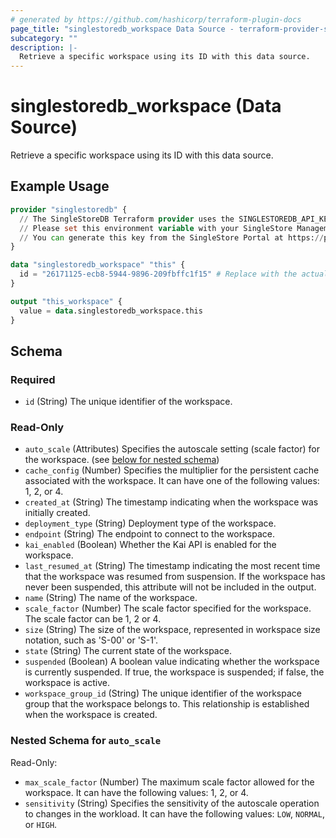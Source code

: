 ```yaml
---
# generated by https://github.com/hashicorp/terraform-plugin-docs
page_title: "singlestoredb_workspace Data Source - terraform-provider-singlestoredb"
subcategory: ""
description: |-
  Retrieve a specific workspace using its ID with this data source.
---
```


# singlestoredb_workspace (Data Source)

Retrieve a specific workspace using its ID with this data source.

## Example Usage

```terraform
provider "singlestoredb" {
  // The SingleStoreDB Terraform provider uses the SINGLESTOREDB_API_KEY environment variable for authentication. 
  // Please set this environment variable with your SingleStore Management API key.
  // You can generate this key from the SingleStore Portal at https://portal.singlestore.com/organizations/org-id/api-keys.
}

data "singlestoredb_workspace" "this" {
  id = "26171125-ecb8-5944-9896-209fbffc1f15" # Replace with the actual ID of the workspace.
}

output "this_workspace" {
  value = data.singlestoredb_workspace.this
}
```

<!-- schema generated by tfplugindocs -->
## Schema

### Required

- `id` (String) The unique identifier of the workspace.

### Read-Only

- `auto_scale` (Attributes) Specifies the autoscale setting (scale factor) for the workspace. (see [below for nested schema](#nestedatt--auto_scale))
- `cache_config` (Number) Specifies the multiplier for the persistent cache associated with the workspace. It can have one of the following values: 1, 2, or 4.
- `created_at` (String) The timestamp indicating when the workspace was initially created.
- `deployment_type` (String) Deployment type of the workspace.
- `endpoint` (String) The endpoint to connect to the workspace.
- `kai_enabled` (Boolean) Whether the Kai API is enabled for the workspace.
- `last_resumed_at` (String) The timestamp indicating the most recent time that the workspace was resumed from suspension. If the workspace has never been suspended, this attribute will not be included in the output.
- `name` (String) The name of the workspace.
- `scale_factor` (Number) The scale factor specified for the workspace. The scale factor can be 1, 2 or 4.
- `size` (String) The size of the workspace, represented in workspace size notation, such as 'S-00' or 'S-1'.
- `state` (String) The current state of the workspace.
- `suspended` (Boolean) A boolean value indicating whether the workspace is currently suspended. If true, the workspace is suspended; if false, the workspace is active.
- `workspace_group_id` (String) The unique identifier of the workspace group that the workspace belongs to. This relationship is established when the workspace is created.

<a id="nestedatt--auto_scale"></a>
### Nested Schema for `auto_scale`

Read-Only:

- `max_scale_factor` (Number) The maximum scale factor allowed for the workspace. It can have the following values: 1, 2, or 4.
- `sensitivity` (String) Specifies the sensitivity of the autoscale operation to changes in the workload. It can have the following values: `LOW`, `NORMAL`, or `HIGH`.


